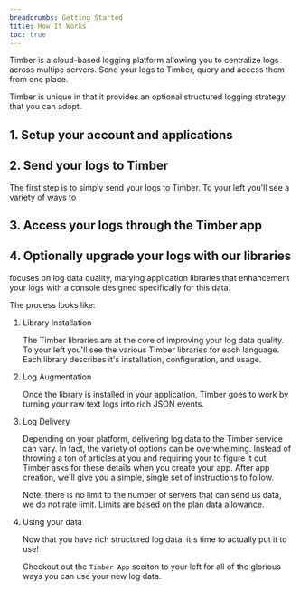 ```yaml
---
breadcrumbs: Getting Started
title: How It Works
toc: true
---
```


<section>

Timber is a cloud-based logging platform allowing you to centralize logs across multipe servers.
Send your logs to Timber, query and access them from one place.

Timber is unique in that it provides an optional structured logging strategy that you can
adopt.

</section>


## 1. Setup your account and applications



## 2. Send your logs to Timber

The first step is to simply send your logs to Timber. To your left you'll see a variety of
ways to


## 3. Access your logs through the Timber app


## 4. Optionally upgrade your logs with our libraries

focuses on log data quality, marying application libraries that
enhancement your logs with a console designed specifically for this data.

The process looks like:

1. Library Installation

   The Timber libraries are at the core of improving your log data quality. To your left
   you'll see the various Timber libraries for each language. Each library describes it's
   installation, configuration, and usage.

2. Log Augmentation

   Once the library is installed in your application, Timber goes to work by turning your raw
   text logs into rich JSON events.

3. Log Delivery

   Depending on your platform, delivering log data to the Timber service can vary. In fact, the
   variety of options can be overwhelming. Instead of throwing a ton of articles at you and
   requiring your to figure it out, Timber asks for these details when you create your app.
   After app creation, we'll give you a simple, single set of instructions to follow.

   Note: there is no limit to the number of servers that can send us data, we do not
   rate limit. Limits are based on the plan data allowance.

4. Using your data

   Now that you have rich structured log data, it's time to actually put it to use!

   Checkout out the `Timber App` seciton to your left for all of the glorious ways you
   can use your new log data.
